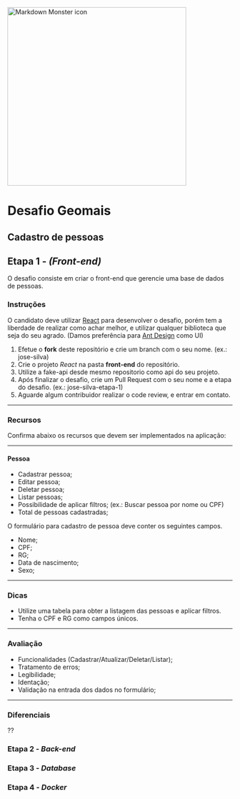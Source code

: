 <img src="https://www.vagasfloripa.com.br/wp-content/uploads/company_logos/2018/06/logo-geomais_Novo.png"
     alt="Markdown Monster icon"
     style="width: 400px"/>
</br>
# Desafio Geomais
## Cadastro de pessoas

## Etapa 1 - *(Front-end)*
O desafio consiste em criar o front-end que gerencie uma base de dados de pessoas.

### Instruções
O candidato deve utilizar [React](https://reactjs.org/) para desenvolver o desafio, porém tem a liberdade de realizar como achar melhor, e utilizar qualquer biblioteca que seja do seu agrado. (Damos preferência para [Ant Design](https://ant.design/) como UI)



1. Efetue o **fork** deste repositório e crie um branch com o seu nome. (ex.: jose-silva)
2. Crie o projeto *React* na pasta **front-end** do repositório.
3. Utilize a fake-api desde mesmo repositorio como api do seu projeto.
4. Após finalizar o desafio, crie um Pull Request com o seu nome e a etapa do desafio. (ex.: jose-silva-etapa-1) 
7. Aguarde algum contribuidor realizar o code review, e entrar em contato.

---
### Recursos
Confirma abaixo os recursos que devem ser implementados na aplicação: 

---
#### Pessoa
* Cadastrar pessoa;
* Editar pessoa;
* Deletar pessoa;
* Listar pessoas;
* Possibilidade de aplicar filtros; (ex.: Buscar pessoa por nome ou CPF)
* Total de pessoas cadastradas;

O formulário para cadastro de pessoa deve conter os seguintes campos.

* Nome;
* CPF;
* RG;
* Data de nascimento;
* Sexo;

---
### Dicas
* Utilize uma tabela para obter a listagem das pessoas e aplicar filtros.
* Tenha o CPF e RG como campos únicos.

---
### Avaliação
* Funcionalidades (Cadastrar/Atualizar/Deletar/Listar);
* Tratamento de erros;
* Legibilidade;
* Identação;
* Validação na entrada dos dados no formulário;

---
### Diferenciais

??

### Etapa 2 - *Back-end*

### Etapa 3 - *Database*

### Etapa 4 - *Docker*

